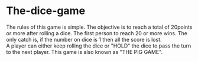 # The-dice-game
The rules of this game is simple.
The objective is to reach a total of 20points or more after rolling a dice.
The first person to reach 20 or more wins.
The only catch is, if the number on dice is 1 then all the score is lost.\
A player can either keep rolling the dice or "HOLD" the dice to pass the turn to the next player.
This game is also known as "THE PIG GAME".
